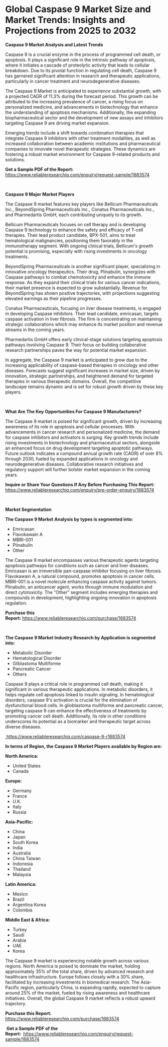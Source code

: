 <p><h1>Global Caspase 9 Market Size and Market Trends: Insights and Projections from 2025 to 2032</h1></p><p><strong>Caspase 9 Market Analysis and Latest Trends</strong></p>
<p><p>Caspase 9 is a crucial enzyme in the process of programmed cell death, or apoptosis. It plays a significant role in the intrinsic pathway of apoptosis, where it initiates a cascade of proteolytic activity that leads to cellular breakdown. Due to its pivotal function in regulating cell death, Caspase 9 has garnered significant attention in research and therapeutic applications, particularly in cancer treatment and neurodegenerative diseases.</p><p>The Caspase 9 Market is anticipated to experience substantial growth, with a projected CAGR of 11.3% during the forecast period. This growth can be attributed to the increasing prevalence of cancer, a rising focus on personalized medicine, and advancements in biotechnology that enhance the understanding of apoptosis mechanisms. Additionally, the expanding biopharmaceutical sector and the development of new assays and inhibitors targeting Caspase 9 are driving market expansion.</p><p>Emerging trends include a shift towards combination therapies that integrate Caspase 9 inhibitors with other treatment modalities, as well as increased collaboration between academic institutions and pharmaceutical companies to innovate novel therapeutic strategies. These dynamics are fostering a robust market environment for Caspase 9-related products and solutions.</p></p>
<p><strong>Get a Sample PDF of the Report:&nbsp;</strong> <a href="https://www.reliableresearchiq.com/enquiry/request-sample/1683574?utm_campaign=3448&utm_medium=2&utm_source=Github&utm_content=ia&utm_term=19042025&utm_id=caspase-9">https://www.reliableresearchiq.com/enquiry/request-sample/1683574</a></p>
<p>&nbsp;</p>
<p><strong>Caspase 9 Major Market Players</strong></p>
<p><p>The Caspase 9 market features key players like Bellicum Pharmaceuticals Inc., BeyondSpring Pharmaceuticals Inc., Conatus Pharmaceuticals Inc., and Pharmedartis GmbH, each contributing uniquely to its growth.</p><p>Bellicum Pharmaceuticals focuses on cell therapy and is developing Caspase 9 technology to enhance the safety and efficacy of T-cell therapies. Their lead product candidate, BPX-501, aims to treat hematological malignancies, positioning them favorably in the immunotherapy segment. With ongoing clinical trials, Bellicum's growth potential is promising, especially with rising investments in oncology treatments.</p><p>BeyondSpring Pharmaceuticals is another significant player, specializing in innovative oncology therapeutics. Their drug, Plinabulin, synergizes with Caspase pathways to combat chemotoxicity and enhance the immune response. As they expand their clinical trials for various cancer indications, their market presence is expected to grow substantially. Revenue for BeyondSpring has shown positive trajectories, with projections suggesting elevated earnings as their pipeline progresses.</p><p>Conatus Pharmaceuticals, focusing on liver disease treatments, is engaged in developing Caspase inhibitors. Their lead candidate, emricasan, targets caspase activation in liver fibrosis. The firm is concentrating on maintaining strategic collaborations which may enhance its market position and revenue streams in the coming years.</p><p>Pharmedartis GmbH offers early clinical-stage solutions targeting apoptosis pathways involving Caspase 9. Their focus on building collaborative research partnerships paves the way for potential market expansion.</p><p>In aggregate, the Caspase 9 market is anticipated to grow due to the increasing applicability of caspase-based therapies in oncology and other diseases. Forecasts suggest significant increases in market size, driven by innovation, strategic partnerships, and heightened demand for targeted therapies in various therapeutic domains. Overall, the competitive landscape remains dynamic and is set for robust growth driven by these key players.</p></p>
<p>&nbsp;</p>
<p><strong>What Are The Key Opportunities For Caspase 9 Manufacturers?</strong></p>
<p><p>The Caspase 9 market is poised for significant growth, driven by increasing awareness of its role in apoptosis and cellular processes. With advancements in cancer research and personalized medicine, the demand for caspase inhibitors and activators is surging. Key growth trends include rising investments in biotechnology and pharmaceutical sectors, alongside an enhanced focus on drug development targeting apoptotic pathways. Future outlook indicates a compound annual growth rate (CAGR) of over 8% through 2030, fueled by expanded applications in oncology and neurodegenerative diseases. Collaborative research initiatives and regulatory support will further bolster market expansion in the coming years.</p></p>
<p><strong>Inquire or Share Your Questions If Any Before Purchasing This Report:</strong> <a href="https://www.reliableresearchiq.com/enquiry/pre-order-enquiry/1683574?utm_campaign=3448&utm_medium=2&utm_source=Github&utm_content=ia&utm_term=19042025&utm_id=caspase-9">https://www.reliableresearchiq.com/enquiry/pre-order-enquiry/1683574</a></p>
<p>&nbsp;</p>
<p><strong>Market Segmentation</strong></p>
<p><strong>The Caspase 9 Market Analysis by types is segmented into:</strong></p>
<p><ul><li>Emricasan</li><li>Flavokawain A</li><li>MBRI-001</li><li>Plinabulin</li><li>Other</li></ul></p>
<p><p>The Caspase 9 market encompasses various therapeutic agents targeting apoptosis pathways for conditions such as cancer and liver diseases. Emricasan is an irreversible pan-caspase inhibitor focusing on liver fibrosis. Flavokawain A, a natural compound, promotes apoptosis in cancer cells. MBRI-001 is a novel molecule enhancing caspase activity against tumors. Plinabulin, an anticancer agent, works through immune modulation and direct cytotoxicity. The "Other" segment includes emerging therapies and compounds in development, highlighting ongoing innovation in apoptosis regulation.</p></p>
<p><strong>Purchase this Report:&nbsp;</strong><a href="https://www.reliableresearchiq.com/purchase/1683574?utm_campaign=3448&utm_medium=2&utm_source=Github&utm_content=ia&utm_term=19042025&utm_id=caspase-9">https://www.reliableresearchiq.com/purchase/1683574</a></p>
<p>&nbsp;</p>
<p><strong>The Caspase 9 Market Industry Research by Application is segmented into:</strong></p>
<p><ul><li>Metabolic Disorder</li><li>Hematological Disorder</li><li>Gliblastoma Multiforme</li><li>Pancreatic Cancer</li><li>Others</li></ul></p>
<p><p>Caspase 9 plays a critical role in programmed cell death, making it significant in various therapeutic applications. In metabolic disorders, it helps regulate cell apoptosis linked to insulin signaling. In hematological disorders, caspase 9's activation is crucial for the elimination of dysfunctional blood cells. In glioblastoma multiforme and pancreatic cancer, targeting caspase 9 can enhance the effectiveness of treatments by promoting cancer cell death. Additionally, its role in other conditions underscores its potential as a biomarker and therapeutic target across diverse diseases.</p></p>
<p><a href="https://www.reliableresearchiq.com/caspase-9-r1683574?utm_campaign=3448&utm_medium=2&utm_source=Github&utm_content=ia&utm_term=19042025&utm_id=caspase-9">&nbsp;https://www.reliableresearchiq.com/caspase-9-r1683574</a></p>
<p><strong>In terms of Region, the Caspase 9 Market Players available by Region are:</strong></p>
<p>
    <p> <strong> North America: </strong>
        <ul>
            <li>United States</li>
            <li>Canada</li>
        </ul>
        </p> 
    <p> <strong> Europe: </strong>
        <ul>
            <li>Germany</li>
            <li>France</li>
            <li>U.K.</li>
            <li>Italy</li>
            <li>Russia</li>
        </ul>
        </p> 
    <p> <strong> Asia-Pacific: </strong>
        <ul>
            <li>China</li>
            <li>Japan</li>
            <li>South Korea</li>
            <li>India</li>
            <li>Australia</li>
            <li>China Taiwan</li>
            <li>Indonesia</li>
            <li>Thailand</li>
            <li>Malaysia</li>
        </ul>
        </p> 
    <p> <strong> Latin America: </strong>
        <ul>
            <li>Mexico</li>
            <li>Brazil</li>
            <li>Argentina Korea</li>
            <li>Colombia</li>
        </ul>
        </p> 
    <p> <strong> Middle East & Africa: </strong>
        <ul>
            <li>Turkey</li>
            <li>Saudi</li>
            <li>Arabia</li>
            <li>UAE</li>
            <li>Korea</li>
        </ul>
    </p>
    </p>
<p><p>The Caspase 9 market is experiencing notable growth across various regions. North America is poised to dominate the market, holding approximately 35% of the total share, driven by advanced research and healthcare infrastructure. Europe follows closely with a 30% share, facilitated by increasing investments in biomedical research. The Asia-Pacific region, particularly China, is expanding rapidly, expected to capture around 25% of the market, fueled by rising awareness and healthcare initiatives. Overall, the global Caspase 9 market reflects a robust upward trajectory.</p></p>
<p><strong>Purchase this Report: </strong><a href="https://www.reliableresearchiq.com/purchase/1683574?utm_campaign=3448&utm_medium=2&utm_source=Github&utm_content=ia&utm_term=19042025&utm_id=caspase-9">https://www.reliableresearchiq.com/purchase/1683574</a></p>
<p>&nbsp;<strong>Get a Sample PDF of the Report:&nbsp;&nbsp;</strong><a href="https://www.reliableresearchiq.com/enquiry/request-sample/1683574?utm_campaign=3448&utm_medium=2&utm_source=Github&utm_content=ia&utm_term=19042025&utm_id=caspase-9">https://www.reliableresearchiq.com/enquiry/request-sample/1683574</a></p>
<p><strong></strong></p>
<p><p></p><p></p><p></p></p>